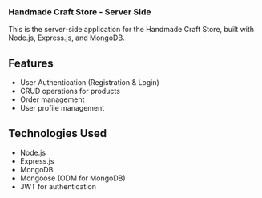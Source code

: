 ### Handmade Craft Store - Server Side

This is the server-side application for the Handmade Craft Store, built with Node.js, Express.js, and MongoDB.

## Features

- User Authentication (Registration & Login)
- CRUD operations for products
- Order management
- User profile management

## Technologies Used

- Node.js
- Express.js
- MongoDB
- Mongoose (ODM for MongoDB)
- JWT for authentication
